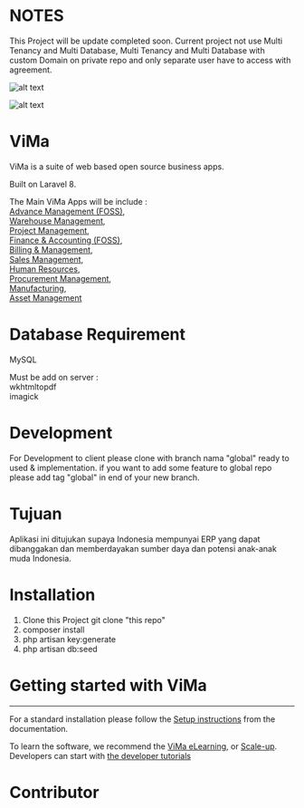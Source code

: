 # NOTES

This Project will be update completed soon. 
Current project not use Multi Tenancy and Multi Database, Multi Tenancy and Multi Database with custom Domain on private repo and only separate user have to access with agreement.

![alt text](https://github.com/vm0993/vmGL/blob/main/vmfoss.jpg?raw=true)

![alt text](https://github.com/vm0993/vmGL/blob/main/jurnal.jpg?raw=true)


# ViMa
ViMa is a suite of web based open source business apps.

Built on Laravel 8.

The Main ViMa Apps will be include :<br>
<a href="http://vimasolusi.com/page/advance-management">Advance Management (FOSS)</a>,<br>
<a href="http://vimasolusi.com/page/warehouse">Warehouse Management</a>,<br>
<a href="http://vimasolusi.com/page/project-management">Project Management</a>,<br>
<a href="http://vimasolusi.com/page/finance-cashbank">Finance &amp; Accounting (FOSS)</a>,<br>
<a href="http://vimasolusi.com/page/accounting">Billing &amp; Management</a>,<br>
<a href="http://vimasolusi.com/page/sales">Sales Management</a>,<br>
<a href="http://vimasolusi.com/page/employees">Human Resources</a>,<br>
<a href="http://vimasolusi.com/page/proc-management">Procurement Management</a>,<br>
<a href="http://vimasolusi.com/page/manufacturing">Manufacturing</a>,<br>
<a href="http://vimasolusi.com/page/asset-management">Asset Management</a><br>

# Database Requirement

MySQL

Must be add on server :<br>
wkhtmltopdf<br>
imagick

# Development

For Development to client please clone with branch nama "global" ready to used & implementation. if you want to add some feature to global repo please add tag "global" in end of your new branch.

# Tujuan

Aplikasi ini ditujukan supaya Indonesia mempunyai ERP yang dapat dibanggakan dan memberdayakan sumber daya dan potensi anak-anak muda Indonesia.<br>

# Installation

1. Clone this Project git clone "this repo"
2. composer install
3. php artisan key:generate
4. php artisan db:seed


# Getting started with ViMa
-------------------------

For a standard installation please follow the <a href="http://vimasolusi.com/documentation/2.1/administration/install.html">Setup instructions</a>
from the documentation.

To learn the software, we recommend the <a href="https://vimasolusi.com/slides">ViMa eLearning</a>, or <a href="https://vimasolusi.com/page/scale-up-business">Scale-up</a>. Developers can start with <a href="https://vimasolusi.com/documentation/2.1/developer/howtos.html">the developer tutorials</a>

# Contributor

